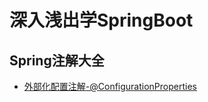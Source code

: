 # 深入浅出学SpringBoot
## Spring注解大全
- [外部化配置注解-@ConfigurationProperties](https://github.com/mapcme/springboot-demo/tree/master/spring-annotations/configuration-properties)